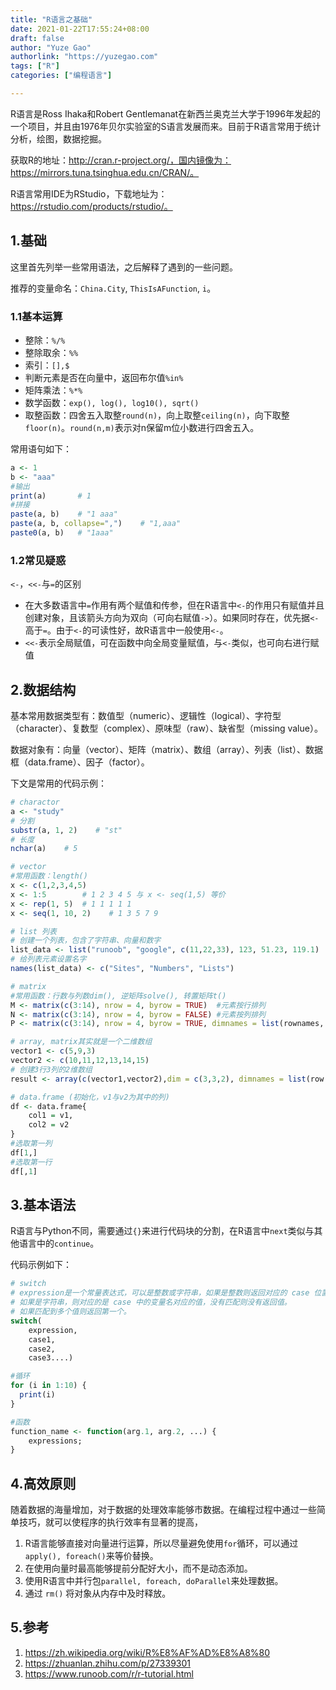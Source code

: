 ```yaml
---
title: "R语言之基础"
date: 2021-01-22T17:55:24+08:00
draft: false
author: "Yuze Gao"
authorlink: "https://yuzegao.com"
tags: ["R"]
categories: ["编程语言"]

---
```


R语言是Ross Ihaka和Robert Gentlemanat在新西兰奥克兰大学于1996年发起的一个项目，并且由1976年贝尔实验室的S语言发展而来。目前于R语言常用于统计分析，绘图，数据挖掘。

获取R的地址：http://cran.r-project.org/，国内镜像为：https://mirrors.tuna.tsinghua.edu.cn/CRAN/。

R语言常用IDE为RStudio，下载地址为：https://rstudio.com/products/rstudio/。

## 1.基础

这里首先列举一些常用语法，之后解释了遇到的一些问题。

推荐的变量命名：`China.City`, `ThisIsAFunction`, `i`。

### 1.1基本运算

- 整除：`%/%`
- 整除取余：`%%`
- 索引：`[],$`
- 判断元素是否在向量中，返回布尔值`%in%`
- 矩阵乘法：`%*%`
- 数学函数：`exp(), log(), log10(), sqrt()`
- 取整函数：四舍五入取整`round(n)`，向上取整`ceiling(n)`，向下取整`floor(n)`。`round(n,m)`表示对n保留m位小数进行四舍五入。

常用语句如下：

```R
a <- 1
b <- "aaa"
#输出
print(a)       # 1
#拼接
paste(a, b)    # "1 aaa"
paste(a, b, collapse=",")    # "1,aaa"
paste0(a, b)   # "1aaa"
```

### 1.2常见疑惑

`<-`，`<<-`与`=`的区别

- 在大多数语言中`=`作用有两个赋值和传参，但在R语言中`<-`的作用只有赋值并且创建对象，且该箭头方向为双向（可向右赋值`->`）。如果同时存在，优先据`<-`高于`=`。由于`<-`的可读性好，故R语言中一般使用`<-`。
- `<<-`表示全局赋值，可在函数中向全局变量赋值，与`<-`类似，也可向右进行赋值



## 2.数据结构

基本常用数据类型有：数值型（numeric）、逻辑性（logical）、字符型（character）、复数型（complex）、原味型（raw）、缺省型（missing value）。

数据对象有：向量（vector）、矩阵（matrix）、数组（array）、列表（list）、数据框（data.frame）、因子（factor）。

下文是常用的代码示例：

```R
# charactor
a <- "study"
# 分割
substr(a, 1, 2)    # "st"
# 长度
nchar(a)    # 5

# vector
#常用函数：length()
x <- c(1,2,3,4,5)
x <- 1:5        # 1 2 3 4 5 与 x <- seq(1,5) 等价
x <- rep(1, 5)  # 1 1 1 1 1
x <- seq(1, 10, 2)    # 1 3 5 7 9

# list 列表
# 创建一个列表，包含了字符串、向量和数字
list_data <- list("runoob", "google", c(11,22,33), 123, 51.23, 119.1)
# 给列表元素设置名字
names(list_data) <- c("Sites", "Numbers", "Lists")

# matrix
#常用函数：行数与列数dim(), 逆矩阵solve(), 转置矩阵t()
M <- matrix(c(3:14), nrow = 4, byrow = TRUE)  #元素按行排列
N <- matrix(c(3:14), nrow = 4, byrow = FALSE) #元素按列排列
P <- matrix(c(3:14), nrow = 4, byrow = TRUE, dimnames = list(rownames, colnames))  # dimnames可以定义列名与行名

# array, matrix其实就是一个二维数组
vector1 <- c(5,9,3)
vector2 <- c(10,11,12,13,14,15)
# 创建3行3列的2维数组
result <- array(c(vector1,vector2),dim = c(3,3,2), dimnames = list(row.names,column.names,matrix.names))

# data.frame (初始化，v1与v2为其中的列)
df <- data.frame{
    col1 = v1,
    col2 = v2
}
#选取第一列
df[1,]
#选取第一行
df[,1]
```



## 3.基本语法

R语言与Python不同，需要通过`{}`来进行代码块的分割，在R语言中`next`类似与其他语言中的`continue`。

代码示例如下：

```R
# switch 
# expression是一个常量表达式，可以是整数或字符串，如果是整数则返回对应的 case 位置值，如果整数不在位置的范围内则返回 NULL
# 如果是字符串，则对应的是 case 中的变量名对应的值，没有匹配则没有返回值。
# 如果匹配到多个值则返回第一个。
switch(
    expression, 
    case1, 
    case2, 
    case3....)

#循环
for (i in 1:10) {
  print(i)
}

#函数
function_name <- function(arg.1, arg.2, ...) {
    expressions;
}
```



## 4.高效原则

随着数据的海量增加，对于数据的处理效率能够市数据。在编程过程中通过一些简单技巧，就可以使程序的执行效率有显著的提高，

1. R语言能够直接对向量进行运算，所以尽量避免使用`for`循环，可以通过`apply(), foreach()`来等价替换。
2. 在使用向量时最高能够提前分配好大小，而不是动态添加。
4. 使用R语言中并行包`parallel, foreach, doParallel`来处理数据。
5. 通过 `rm()` 将对象从内存中及时释放。



## 5.参考

1. https://zh.wikipedia.org/wiki/R%E8%AF%AD%E8%A8%80
2. https://zhuanlan.zhihu.com/p/27339301
3. https://www.runoob.com/r/r-tutorial.html